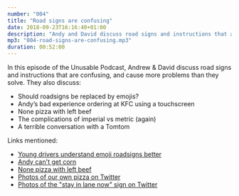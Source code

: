 ```yaml
---
number: "004"
title: "Road signs are confusing"
date: 2018-09-23T16:16:40+01:00
description: "Andy and David discuss road signs and instructions that are confusing, and cause more problems than they solve. They also discuss: Should roadsigns be replaced by emojis? Andy’s bad experience ordering at KFC using a touchscreen, none pizza with left beef, the complications of imperial vs metric (again) &amp; a terrible conversation with a Tomtom"
mp3: "004-road-signs-are-confusing.mp3"
duration: 00:52:00
---
```


In this episode of the Unusable Podcast, Andrew & David discuss road signs and instructions that are confusing, and cause more problems than they solve. They also discuss:

 - Should roadsigns be replaced by emojis?
 - Andy’s bad experience ordering at KFC using a touchscreen
 - None pizza with left beef
 - The complications of imperial vs metric (again)
 - A terrible conversation with a Tomtom


Links mentioned:

 - [Young drivers understand emoji roadsigns better](https://www.rsagroup.com/news/press-releases/2016/young-drivers-understand-emoji-road-signs-better-than-real-road-signs/)
 - [Andy can't get corn](https://twitter.com/UnusablePodcast/status/1044204790174175232)
 - [None pizza with left beef](https://gizmodo.com/reflections-on-the-10th-anniversary-of-none-pizza-with-1819692097)
 - [Photos of our own pizza on Twitter](https://twitter.com/UnusablePodcast/status/1045132181427957760)
 - [Photos of the "stay in lane now" sign on Twitter](https://twitter.com/UnusablePodcast/status/1044769789351260160)

